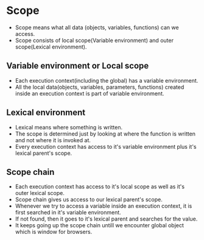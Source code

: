 # Scope

- Scope means what all data (objects, variables, functions) can we access.
- Scope consists of local scope(Variable environment) and outer scope(Lexical environment).

## Variable environment or Local scope

- Each execution context(including the global) has a variable environment.
- All the local data(objects, variables, parameters, functions) created inside an execution context is part of variable environment.

## Lexical environment

- Lexical means where something is written.
- The scope is determined just by looking at where the function is written and not where it is invoked at.
- Every execution context has access to it's variable environment plus it's lexical parent's scope.

## Scope chain

- Each execution context has access to it's local scope as well as it's outer lexical scope.
- Scope chain gives us access to our lexical parent's scope.
- Whenever we try to access a variable inside an execution context, it is first searched in it's variable environment.
- If not found, then it goes to it's lexical parent and searches for the value.
- It keeps going up the scope chain untill we encounter global object which is window for browsers.
